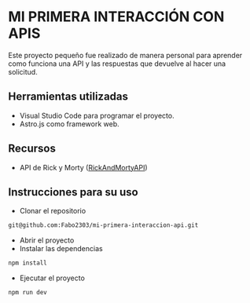 # MI PRIMERA INTERACCIÓN CON APIS

Este proyecto pequeño fue realizado de manera personal para aprender como funciona una API y las respuestas que devuelve al hacer una solicitud.

## Herramientas utilizadas
- Visual Studio Code para programar el proyecto.
- Astro.js como framework web.

## Recursos
- API de Rick y Morty ([RickAndMortyAPI](https://rickandmortyapi.com/))

## Instrucciones para su uso
- Clonar el repositorio
```bash
git@github.com:Fabo2303/mi-primera-interaccion-api.git
```
- Abrir el proyecto
- Instalar las dependencias
```bash
npm install
```
- Ejecutar el proyecto
``` bash
npm run dev
```